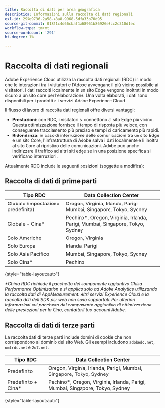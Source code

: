 ```yaml
---
title: Raccolta di dati per area geografica
description: Informazioni sulla raccolta di dati regionali
exl-id: 295e9736-2a58-48a8-9968-5dfa33b70d95
source-git-commit: 01851c4d66cbaf1a68961b86926e8cc2c310d1ec
workflow-type: tm+mt
source-wordcount: '291'
ht-degree: 1%

---
```


# Raccolta di dati regionali

Adobe Experience Cloud utilizza la raccolta dati regionali (RDC) in modo che le interazioni tra i visitatori e l’Adobe avvengano il più vicino possibile ai visitatori. I dati raccolti localmente in un sito Edge vengono inoltrati in modo sicuro a un sito core per l’elaborazione. Una volta elaborati, i dati sono disponibili per i prodotti e i servizi Adobe Experience Cloud.

Il flusso di lavoro di raccolta dati regionali offre diversi vantaggi:

* **Prestazioni**: con RDC, i visitatori si connettono al sito Edge più vicino. Questa ottimizzazione fornisce il tempo di risposta più veloce, con conseguente tracciamento più preciso e tempi di caricamento più rapidi.
* **Ridondanza**: in caso di interruzione delle comunicazioni tra un sito Edge e un sito Core, l&#39;infrastruttura di Adobe salva i dati localmente e li inoltra al sito Core al ripristino delle comunicazioni. Adobe può anche indirizzare il traffico ad altri siti edge se in una posizione specifica si verificano interruzioni.

Attualmente RDC include le seguenti posizioni (soggette a modifica):

## Raccolta di dati di prime parti

| Tipo RDC | Data Collection Center |
| --- | --- |
| Globale (impostazione predefinita) | Oregon, Virginia, Irlanda, Parigi, Mumbai, Singapore, Tokyo, Sydney |
| Globale + Cina* | Pechino*, Oregon, Virginia, Irlanda, Parigi, Mumbai, Singapore, Tokyo, Sydney |
| Solo Americhe | Oregon, Virginia |
| Solo Europa | Irlanda, Parigi |
| Solo Asia Pacifico | Mumbai, Singapore, Tokyo, Sydney |
| Solo Cina* | Pechino |

{style="table-layout:auto"}

_*China RDC richiede il pacchetto del componente aggiuntivo China Performance Optimization e si applica solo ad Adobe Analytics utilizzando la raccolta dati di AppMeasurement. Altri servizi Experience Cloud e la raccolta dati dell’SDK per web non sono supportati. Per ulteriori informazioni sul pacchetto del componente aggiuntivo di ottimizzazione delle prestazioni per la Cina, contatta il tuo account Adobe._

## Raccolta di dati di terze parti

La raccolta dati di terze parti include domini di cookie che non corrispondono al dominio del sito Web. Gli esempi includono `adobedc.net`, `omtrdc.net` e `2o7.net`.

| Tipo RDC | Data Collection Center |
| --- | --- |
| Predefinito | Oregon, Virginia, Irlanda, Parigi, Mumbai, Singapore, Tokyo, Sydney |
| Predefinito + Cina* | Pechino*, Oregon, Virginia, Irlanda, Parigi, Mumbai, Singapore, Tokyo, Sydney |

{style="table-layout:auto"}
